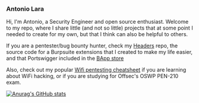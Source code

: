 ### Antonio Lara

Hi, I'm Antonio, a Security Engineer and open source enthusiast. Welcome to my repo, where I share little (and not so little) projects that at some point I needed to create for my own, but that I think can also be helpful to others.

If you are a pentester/bug bounty hunter, check my <a href="https://github.com/dh0ck/Headers">Headers</a> repo, the source code for a Burpsuite extensions that I created to make my life easier, and that Portswigger included in the <a href="https://portswigger.net/bappstore/f12b0f468c0942ceadeb56cfe642885b">BApp store</a>

Also, check out my popular <a href="https://github.com/dh0ck/Wi-Fi-Pentesting-Cheatsheet">Wifi pentesting cheatsheet</a> if you are learning about WiFi hacking, or if you are studying for Offsec's OSWP PEN-210 exam.

[![Anurag's GitHub stats](https://github-readme-stats.vercel.app/api?username=dh0ck)](https://github.com/anuraghazra/github-readme-stats)

